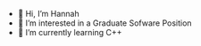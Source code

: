 - 👋 Hi, I’m Hannah
- 👀 I’m interested in a Graduate Sofware Position
- 🌱 I’m currently learning C++



